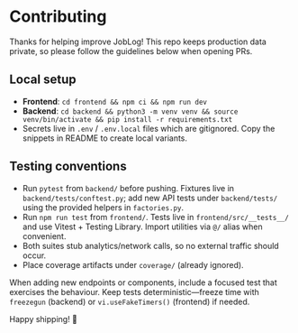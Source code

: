 # Contributing

Thanks for helping improve JobLog! This repo keeps production data private, so please follow the guidelines below when opening PRs.

## Local setup

- **Frontend**: `cd frontend && npm ci && npm run dev`
- **Backend**: `cd backend && python3 -m venv venv && source venv/bin/activate && pip install -r requirements.txt`
- Secrets live in `.env` / `.env.local` files which are gitignored. Copy the snippets in README to create local variants.

## Testing conventions

- Run `pytest` from `backend/` before pushing. Fixtures live in `backend/tests/conftest.py`; add new API tests under `backend/tests/` using the provided helpers in `factories.py`.
- Run `npm run test` from `frontend/`. Tests live in `frontend/src/__tests__/` and use Vitest + Testing Library. Import utilities via `@/` alias when convenient.
- Both suites stub analytics/network calls, so no external traffic should occur.
- Place coverage artifacts under `coverage/` (already ignored).

When adding new endpoints or components, include a focused test that exercises the behaviour. Keep tests deterministic—freeze time with `freezegun` (backend) or `vi.useFakeTimers()` (frontend) if needed.

Happy shipping! 🚀
